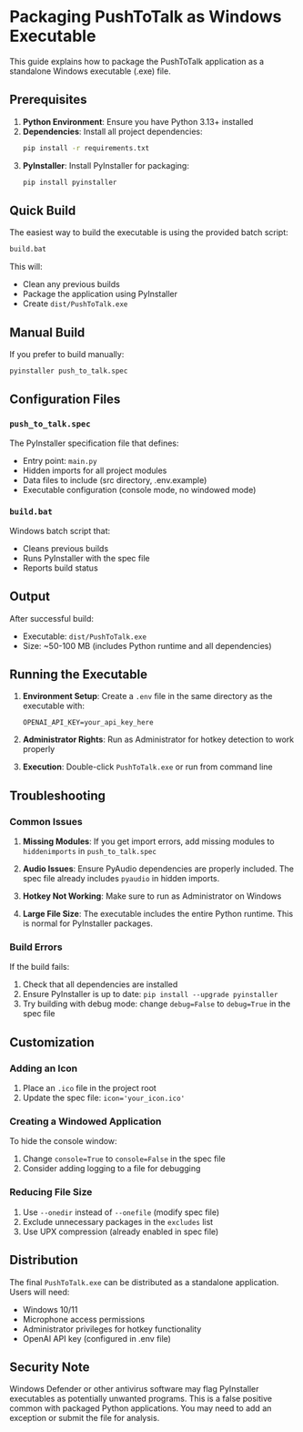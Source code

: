 # Packaging PushToTalk as Windows Executable

This guide explains how to package the PushToTalk application as a standalone Windows executable (.exe) file.

## Prerequisites

1. **Python Environment**: Ensure you have Python 3.13+ installed
2. **Dependencies**: Install all project dependencies:
   ```bash
   pip install -r requirements.txt
   ```
3. **PyInstaller**: Install PyInstaller for packaging:
   ```bash
   pip install pyinstaller
   ```

## Quick Build

The easiest way to build the executable is using the provided batch script:

```bash
build.bat
```

This will:
- Clean any previous builds
- Package the application using PyInstaller
- Create `dist/PushToTalk.exe`

## Manual Build

If you prefer to build manually:

```bash
pyinstaller push_to_talk.spec
```

## Configuration Files

### `push_to_talk.spec`
The PyInstaller specification file that defines:
- Entry point: `main.py`
- Hidden imports for all project modules
- Data files to include (src directory, .env.example)
- Executable configuration (console mode, no windowed mode)

### `build.bat`
Windows batch script that:
- Cleans previous builds
- Runs PyInstaller with the spec file
- Reports build status

## Output

After successful build:
- Executable: `dist/PushToTalk.exe`
- Size: ~50-100 MB (includes Python runtime and all dependencies)

## Running the Executable

1. **Environment Setup**: Create a `.env` file in the same directory as the executable with:
   ```
   OPENAI_API_KEY=your_api_key_here
   ```

2. **Administrator Rights**: Run as Administrator for hotkey detection to work properly

3. **Execution**: Double-click `PushToTalk.exe` or run from command line

## Troubleshooting

### Common Issues

1. **Missing Modules**: If you get import errors, add missing modules to `hiddenimports` in `push_to_talk.spec`

2. **Audio Issues**: Ensure PyAudio dependencies are properly included. The spec file already includes `pyaudio` in hidden imports.

3. **Hotkey Not Working**: Make sure to run as Administrator on Windows

4. **Large File Size**: The executable includes the entire Python runtime. This is normal for PyInstaller packages.

### Build Errors

If the build fails:
1. Check that all dependencies are installed
2. Ensure PyInstaller is up to date: `pip install --upgrade pyinstaller`
3. Try building with debug mode: change `debug=False` to `debug=True` in the spec file

## Customization

### Adding an Icon
1. Place an `.ico` file in the project root
2. Update the spec file: `icon='your_icon.ico'`

### Creating a Windowed Application
To hide the console window:
1. Change `console=True` to `console=False` in the spec file
2. Consider adding logging to a file for debugging

### Reducing File Size
1. Use `--onedir` instead of `--onefile` (modify spec file)
2. Exclude unnecessary packages in the `excludes` list
3. Use UPX compression (already enabled in spec file)

## Distribution

The final `PushToTalk.exe` can be distributed as a standalone application. Users will need:
- Windows 10/11
- Microphone access permissions
- Administrator privileges for hotkey functionality
- OpenAI API key (configured in .env file)

## Security Note

Windows Defender or other antivirus software may flag PyInstaller executables as potentially unwanted programs. This is a false positive common with packaged Python applications. You may need to add an exception or submit the file for analysis. 